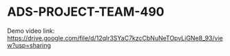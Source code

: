 # ADS-PROJECT-TEAM-490

Demo video link: https://drive.google.com/file/d/12qlr3SYaC7kzcCbNuNeTOpvLiGNe8_93/view?usp=sharing
